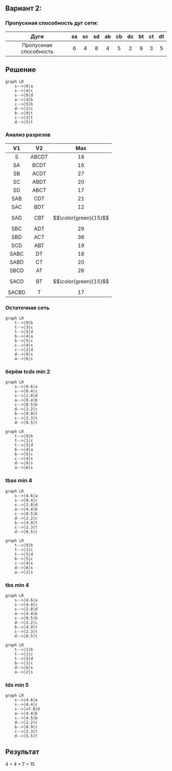 ## Вариант 2:
### Пропускная способность дуг сети:

|          Дуги          | sa | sc | sd | ab | cb | dc | bt | ct | dt |
|:----------------------:|:--:|:--:|:--:|:--:|:--:|:--:|:--:|:--:|:--:|
| Пропускная способность | 6  | 4  | 8  | 4  | 5  | 2  | 9  | 3  | 5  |

## Решение

```mermaid
graph LR
    s-->|6|a
    s-->|4|c
    s-->|8|d
    a-->|4|b
    c-->|5|b
    d-->|2|c
    b-->|9|t
    c-->|3|t
    d-->|5|t
```
### Анализ разрезов

|   V1    |  V2     |         Max         |
|:-------:|:-------:|:-------------------:|
|    S    |  ABCDT  |         18          |
|   SA    |  BCDT   |         16          |
|   SB    |  ACDT   |         27          |
|   SC    |  ABDT   |         20          |
|   SD    |  ABCT   |         17          |
|   SAB   |   CDT   |         21          |
|   SAC   |   BDT   |         12          |
|   SAD   |   CBT   |$$\color{green}{15}$$|
|   SBC   |   ADT   |         29          |
|   SBD   |   ACT   |         36          |
|   SCD   |   ABT   |         19          |
|  SABC   |   DT    |         18          |
|  SABD   |   CT    |         20          |
|  SBCD   |   AT    |         26          |
|  SACD   |   BT    |$$\color{green}{15}$$|
|  SACBD  |    T    |         17          |

### Остаточная сеть

```mermaid
graph LR
    t-->|9|b
    t-->|3|c
    t-->|5|d
    b-->|4|a
    b-->|5|c
    c-->|4|s
    c-->|2|d
    d-->|8|s
    a-->|6|s
```

### берём tcds min 2

```mermaid
graph LR
    s-->|0.6|a
    s-->|0.4|c
    s-->|2.8|d
    a-->|0.4|b
    c-->|0.5|b
    d-->|2.2|c
    b-->|0.9|t
    c-->|2.3|t
    d-->|0.5|t
```

```mermaid
graph LR
    t-->|9|b
    t-->|1|c
    t-->|5|d
    b-->|4|a
    b-->|5|c
    c-->|4|s
    d-->|6|s
    a-->|6|s
```

### tbas min 4

```mermaid
graph LR
    s-->|4.6|a
    s-->|0.4|c
    s-->|2.8|d
    a-->|4.4|b
    c-->|0.5|b
    d-->|2.2|c
    b-->|4.9|t
    c-->|2.3|t
    d-->|0.5|t
```

```mermaid
graph LR
    t-->|9|b
    t-->|1|c
    t-->|5|d
    b-->|5|c
    c-->|4|s
    d-->|6|s
    a-->|2|s
```

### tbs min 4

```mermaid
graph LR
    s-->|4.6|a
    s-->|4.4|c
    s-->|2.8|d
    a-->|4.4|b
    c-->|0.5|b
    d-->|2.2|c
    b-->|4.9|t
    c-->|2.3|t
    d-->|0.5|t
```

```mermaid
graph LR
    t-->|1|b
    t-->|1|c
    t-->|5|d
    b-->|1|c
    d-->|6|s
    a-->|2|s
```

### tds min 5

```mermaid
graph LR
    s-->|4.6|a
    s-->|4.4|c
    s-->|=7.8|d
    a-->|4.4|b
    c-->|4.5|b
    d-->|2.2|c
    b-->|8.9|t
    c-->|2.3|t
    d-->|5.5|t
```

## Результат
4 + 4 + 7 = 15